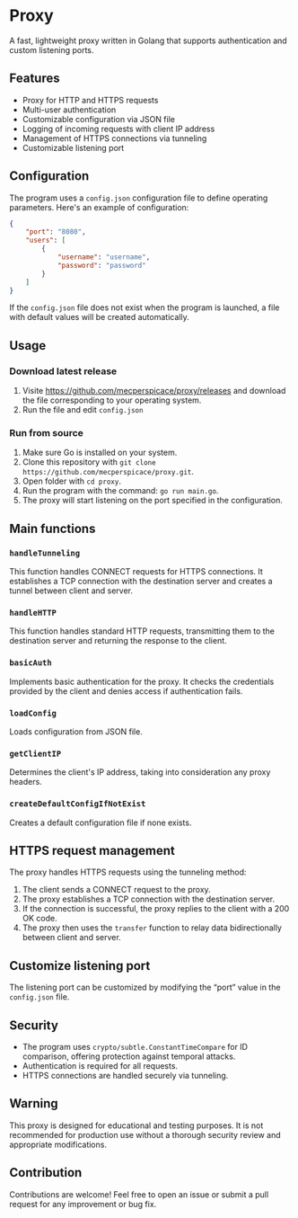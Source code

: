 # Proxy

A fast, lightweight proxy written in Golang that supports authentication and custom listening ports.

## Features

- Proxy for HTTP and HTTPS requests
- Multi-user authentication
- Customizable configuration via JSON file
- Logging of incoming requests with client IP address
- Management of HTTPS connections via tunneling
- Customizable listening port

## Configuration

The program uses a `config.json` configuration file to define operating parameters. Here's an example of configuration:

```json
{
    "port": "8080",
    "users": [
        {
            "username": "username",
            "password": "password"
        }
    ]
}
```

If the `config.json` file does not exist when the program is launched, a file with default values will be created automatically.

## Usage

### Download latest release

1. Visite https://github.com/mecperspicace/proxy/releases and download the file corresponding to your operating system.
2. Run the file and edit `config.json`

### Run from source

1. Make sure Go is installed on your system.
2. Clone this repository with `git clone https://github.com/mecperspicace/proxy.git`.
3. Open folder with `cd proxy`.
4. Run the program with the command: `go run main.go`.
5. The proxy will start listening on the port specified in the configuration.

## Main functions

### `handleTunneling`

This function handles CONNECT requests for HTTPS connections. It establishes a TCP connection with the destination server and creates a tunnel between client and server.

### `handleHTTP`

This function handles standard HTTP requests, transmitting them to the destination server and returning the response to the client.

### `basicAuth`

Implements basic authentication for the proxy. It checks the credentials provided by the client and denies access if authentication fails.

### `loadConfig`

Loads configuration from JSON file.

### `getClientIP`

Determines the client's IP address, taking into consideration any proxy headers.

### `createDefaultConfigIfNotExist`

Creates a default configuration file if none exists.

## HTTPS request management

The proxy handles HTTPS requests using the tunneling method:

1. The client sends a CONNECT request to the proxy.
2. The proxy establishes a TCP connection with the destination server.
3. If the connection is successful, the proxy replies to the client with a 200 OK code.
4. The proxy then uses the `transfer` function to relay data bidirectionally between client and server.

## Customize listening port

The listening port can be customized by modifying the “port” value in the `config.json` file.

## Security

- The program uses `crypto/subtle.ConstantTimeCompare` for ID comparison, offering protection against temporal attacks.
- Authentication is required for all requests.
- HTTPS connections are handled securely via tunneling.

## Warning

This proxy is designed for educational and testing purposes. It is not recommended for production use without a thorough security review and appropriate modifications.

## Contribution

Contributions are welcome! Feel free to open an issue or submit a pull request for any improvement or bug fix.


